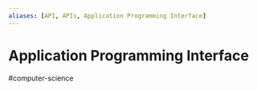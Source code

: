 ```yaml
---
aliases: [API, APIs, Application Programming Interface]
---
```

# Application Programming Interface
#computer-science 